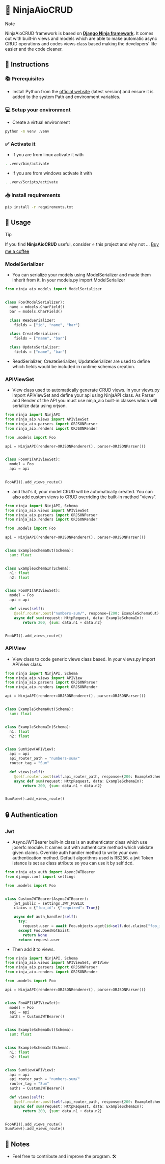 # 🥷 NinjaAioCRUD
> [!NOTE]
> NinjaAioCRUD framework is based on **<a href="https://django-ninja.dev/">Django Ninja framework</a>**. It comes out with built-in views and models which are able to make automatic async CRUD operations and codes views class based making the developers' life easier and the code cleaner.

## 📝 Instructions

### 📚 Prerequisites
- Install Python from the [official website](https://www.python.org/) (latest version) and ensure it is added to the system Path and environment variables.

### 💻 Setup your environment
- Create a virtual environment
```bash
python -m venv .venv
```
### ✅ Activate it
- If you are from linux activate it with
```bash
. .venv/bin/activate
```
- If you are from windows activate it with
```bash
. .venv/Scripts/activate
```

### 📥 Install requirements
```bash
pip install -r requirements.txt
```

## 🚀 Usage

> [!TIP]
> If you find **NinjaAioCRUD** useful, consider :star: this project
> and why not ... [Buy me a coffee](https://buymeacoffee.com/caspel26)

### ModelSerializer
- You can serialize your models using ModelSerializer and made them inherit from it. In your models.py import ModelSerializer
```Python
from ninja_aio.models import ModelSerializer


class Foo(ModelSerializer):
  name = mdoels.CharField()
  bar = models.CharField()

  class ReadSerializer:
    fields = ["id", "name", "bar"]

  class CreateSerializer:
    fields = ["name", "bar"]

  class UpdateSerializer:
    fields = ["name", "bar"]
```
- ReadSerializer, CreateSerializer, UpdateSerializer are used to define which fields would be included in runtime schemas creation.

### APIViewSet
- View class used to automatically generate CRUD views. in your views.py import APIViewSet and define your api using NinjaAPI class. As Parser and Render of the API you must use ninja_aio built-in classes which will serialize data using orjson.
```Python
from ninja import NinjAPI
from ninja_aio.views import APIViewSet
from ninja_aio.parsers import ORJSONParser
from ninja_aio.renders import ORJSONRender

from .models import Foo

api = NinjaAPI(renderer=ORJSONRenderer(), parser=ORJSONParser())


class FooAPI(APIViewSet):
  model = Foo
  api = api

  
FooAPI().add_views_route()
```
- and that's it, your model CRUD will be automatically created. You can also add custom views to CRUD overriding the built-in method "views".
```Python
from ninja import NinjAPI, Schema
from ninja_aio.views import APIViewSet
from ninja_aio.parsers import ORJSONParser
from ninja_aio.renders import ORJSONRender

from .models import Foo

api = NinjaAPI(renderer=ORJSONRenderer(), parser=ORJSONParser())


class ExampleSchemaOut(Schema):
  sum: float


class ExampleSchemaIn(Schema):
  n1: float
  n2: float


class FooAPI(APIViewSet):
  model = Foo
  api = api

  def views(self):
    @self.router.post("numbers-sum/", response={200: ExampleSchemaOut)
    async def sum(request: HttpRequest, data: ExampleSchemaIn):
        return 200, {sum: data.n1 + data.n2}


FooAPI().add_views_route()
```

### APIView
- View class to code generic views class based. In your views.py import APIView class.
```Python
from ninja import NinjAPI, Schema
from ninja_aio.views import APIView
from ninja_aio.parsers import ORJSONParser
from ninja_aio.renders import ORJSONRender

api = NinjaAPI(renderer=ORJSONRenderer(), parser=ORJSONParser())


class ExampleSchemaOut(Schema):
  sum: float


class ExampleSchemaIn(Schema):
  n1: float
  n2: float


class SumView(APIView):
  api = api
  api_router_path = "numbers-sum/"
  router_tag = "Sum"

  def views(self):
    @self.router.post(self.api_router_path, response={200: ExampleSchemaOut)
    async def sum(request: HttpRequest, data: ExampleSchemaIn):
        return 200, {sum: data.n1 + data.n2}


SumView().add_views_route()
```

## 🔒 Authentication
### Jwt
- AsyncJWTBearer built-in class is an authenticator class which use joserfc module. It cames out with authenticate method which validate given claims. Override auth handler method to write your own authentication method. Default algorithms used is RS256. a jwt Token istance is set as class atribute so you can use it by self.dcd.  
```Python
from ninja_aio.auth import AsyncJWTBearer
from django.conf import settings

from .models import Foo


class CustomJWTBearer(AsyncJWTBearer):
    jwt_public = settings.JWT_PUBLIC
    claims = {"foo_id": {"required": True}}

    async def auth_handler(self):
      try:
        request.user = await Foo.objects.aget(id=self.dcd.claims["foo_id"])
      except Foo.DoesNotExist:
        return None
      return request.user
```
- Then add it to views.
```Python
from ninja import NinjAPI, Schema
from ninja_aio.views import APIViewSet, APIView
from ninja_aio.parsers import ORJSONParser
from ninja_aio.renders import ORJSONRender

from .models import Foo

api = NinjaAPI(renderer=ORJSONRenderer(), parser=ORJSONParser())


class FooAPI(APIViewSet):
  model = Foo
  api = api
  auths = CustomJWTBearer()


class ExampleSchemaOut(Schema):
  sum: float


class ExampleSchemaIn(Schema):
  n1: float
  n2: float


class SumView(APIView):
  api = api
  api_router_path = "numbers-sum/"
  router_tag = "Sum"
  auths = CustomJWTBearer()

  def views(self):
    @self.router.post(self.api_router_path, response={200: ExampleSchemaOut}, auth=self.auths)
    async def sum(request: HttpRequest, data: ExampleSchemaIn):
        return 200, {sum: data.n1 + data.n2}


FooAPI().add_views_route()
SumView().add_views_route()
```

## 📌 Notes
- Feel free to contribute and improve the program. 🛠️
